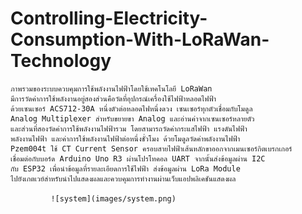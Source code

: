 # Controlling-Electricity-Consumption-With-LoRaWan-Technology

    ภาพรวมของระบบควบคุมการใช้พลังงานไฟฟ้าโดยใช้เทคโนโลยี LoRaWan  
    มีการวัดค่าการใช้พลังงานอยู่สองส่วนคือวัดที่อุปกรณ์เครื่องใช้ไฟฟ้าหลอดไฟฟ้า 
    ด้วยเซนเซอร์ ACS712-30A หนึ่งตัวต่อหลอดไฟหนึ่งดวง เซนเซอร์ทุกตัวเชื่อมกับโมดูล
    Analog Multiplexer สำหรับขยายขา Analog และอ่านค่าจากเซนเซอร์หลายตัว 
    และส่วนที่สองวัดค่าการใช้พลังงานไฟฟ้ารวม โดยสามารถวัดค่ากระแสไฟฟ้า แรงดันไฟฟ้า 
    พลังงานไฟฟ้า และค่าการใช้พลังงานไฟฟ้าต่อหนึ่งชั่วโมง ด้วยโมดูลวัดค่าพลังงานไฟฟ้า 
    Pzem004t ใช้ CT Current Sensor ครอบสายไฟฟ้าเส้นหลักขาออกจากเมนเซอร์กิตเบรกเกอร์
    เชื่อมต่อกับบอร์ด Arduino Uno R3 ผ่านโปรโทคอล UART จากนั้นส่งข้อมูลผ่าน I2C 
    กับ ESP32 เพื่อนำข้อมูลที่รายละเอียดการใช้ไฟฟ้า ส่งข้อมูลผ่าน LoRa Module 
    ไปยังเกตเวย์สำหรับนำไปแสดงผลและควบคุมการทำงานผ่านเว็บแอปพลิเคชันแสดงผล
             
             ![system](images/system.png)
